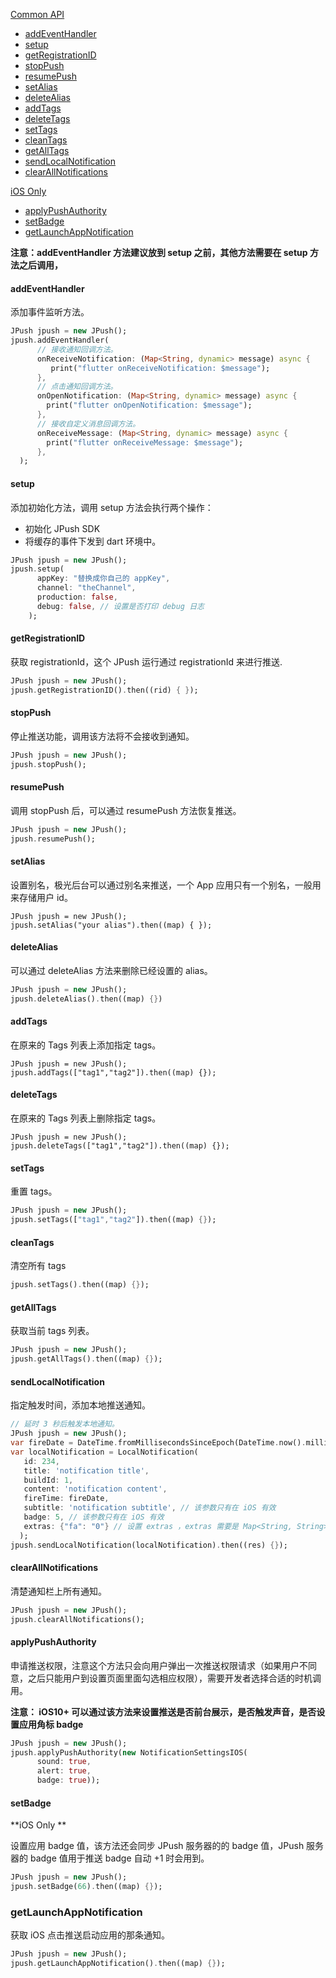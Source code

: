 [Common API](#common-api)

- [addEventHandler](#addeventhandler)
- [setup](#setup)
- [getRegistrationID](#getregistrationid)
- [stopPush](#stoppush)
- [resumePush](#resumepush)
- [setAlias](#setalias)
- [deleteAlias](#deletealias)
- [addTags](#addtags)
- [deleteTags](#deletetags)
- [setTags](#settags)
- [cleanTags](#cleantags)
- [getAllTags](getalltags)
- [sendLocalNotification](#sendlocalnotification)
- [clearAllNotifications](#clearallnotifications)

[iOS Only]()

- [applyPushAuthority](#applypushauthority)
- [setBadge](#setbadge)
- [getLaunchAppNotification](#getlaunchappnotification)

**注意：addEventHandler 方法建议放到 setup 之前，其他方法需要在 setup 方法之后调用，**

####  addEventHandler

添加事件监听方法。

```dart
JPush jpush = new JPush();
jpush.addEventHandler(
      // 接收通知回调方法。
      onReceiveNotification: (Map<String, dynamic> message) async {
         print("flutter onReceiveNotification: $message");
      },
      // 点击通知回调方法。
      onOpenNotification: (Map<String, dynamic> message) async {
        print("flutter onOpenNotification: $message");
      },
      // 接收自定义消息回调方法。
      onReceiveMessage: (Map<String, dynamic> message) async {
        print("flutter onReceiveMessage: $message");
      },
  );
```

#### setup

添加初始化方法，调用 setup 方法会执行两个操作：

- 初始化 JPush SDK
- 将缓存的事件下发到 dart 环境中。

```dart
JPush jpush = new JPush();
jpush.setup(
      appKey: "替换成你自己的 appKey",
      channel: "theChannel",
      production: false,
      debug: false, // 设置是否打印 debug 日志
    );
```

#### getRegistrationID

获取 registrationId，这个 JPush 运行通过 registrationId 来进行推送.

```dart
JPush jpush = new JPush();
jpush.getRegistrationID().then((rid) { });
```

#### stopPush

停止推送功能，调用该方法将不会接收到通知。

```dart
JPush jpush = new JPush();
jpush.stopPush();
```

#### resumePush

调用 stopPush 后，可以通过 resumePush 方法恢复推送。

```dart
JPush jpush = new JPush();
jpush.resumePush();
```

#### setAlias

设置别名，极光后台可以通过别名来推送，一个 App 应用只有一个别名，一般用来存储用户 id。

```
JPush jpush = new JPush();
jpush.setAlias("your alias").then((map) { });
```

#### deleteAlias

可以通过 deleteAlias 方法来删除已经设置的 alias。

```dart
JPush jpush = new JPush();
jpush.deleteAlias().then((map) {})
```

#### addTags

在原来的 Tags 列表上添加指定 tags。

```
JPush jpush = new JPush();
jpush.addTags(["tag1","tag2"]).then((map) {});
```

####  deleteTags

在原来的 Tags 列表上删除指定 tags。

```
JPush jpush = new JPush();
jpush.deleteTags(["tag1","tag2"]).then((map) {});
```

#### setTags

重置 tags。

```dart
JPush jpush = new JPush();
jpush.setTags(["tag1","tag2"]).then((map) {});
```

#### cleanTags

清空所有 tags

```dart
jpush.setTags().then((map) {});
```

#### getAllTags

获取当前 tags 列表。

```dart
JPush jpush = new JPush();
jpush.getAllTags().then((map) {});
```

#### sendLocalNotification

指定触发时间，添加本地推送通知。

```dart
// 延时 3 秒后触发本地通知。
JPush jpush = new JPush();
var fireDate = DateTime.fromMillisecondsSinceEpoch(DateTime.now().millisecondsSinceEpoch + 3000);
var localNotification = LocalNotification(
   id: 234,
   title: 'notification title',
   buildId: 1,
   content: 'notification content',
   fireTime: fireDate,
   subtitle: 'notification subtitle', // 该参数只有在 iOS 有效
   badge: 5, // 该参数只有在 iOS 有效
   extras: {"fa": "0"} // 设置 extras ，extras 需要是 Map<String, String>
  );
jpush.sendLocalNotification(localNotification).then((res) {});
```

#### clearAllNotifications

清楚通知栏上所有通知。

```dart
JPush jpush = new JPush();
jpush.clearAllNotifications();
```

#### applyPushAuthority

申请推送权限，注意这个方法只会向用户弹出一次推送权限请求（如果用户不同意，之后只能用户到设置页面里面勾选相应权限），需要开发者选择合适的时机调用。

**注意： iOS10+ 可以通过该方法来设置推送是否前台展示，是否触发声音，是否设置应用角标 badge**

```dart
JPush jpush = new JPush();
jpush.applyPushAuthority(new NotificationSettingsIOS(
      sound: true,
      alert: true,
      badge: true));
```

#### setBadge

**iOS Only **

设置应用 badge 值，该方法还会同步 JPush 服务器的的 badge 值，JPush 服务器的 badge 值用于推送 badge 自动 +1 时会用到。

```dart
JPush jpush = new JPush();
jpush.setBadge(66).then((map) {});
```

### getLaunchAppNotification

获取 iOS 点击推送启动应用的那条通知。

```dart
JPush jpush = new JPush();
jpush.getLaunchAppNotification().then((map) {});
```

